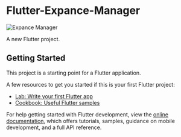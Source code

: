 # Flutter-Expance-Manager

![Expance Manager](https://github.com/nobelleon/Flutter-Expance-Manager/assets/76748114/7971a46a-fd5d-44d6-b166-f12d676b7ce1)

A new Flutter project.        

## Getting Started

This project is a starting point for a Flutter application.

A few resources to get you started if this is your first Flutter project:

- [Lab: Write your first Flutter app](https://docs.flutter.dev/get-started/codelab)
- [Cookbook: Useful Flutter samples](https://docs.flutter.dev/cookbook)

For help getting started with Flutter development, view the
[online documentation](https://docs.flutter.dev/), which offers tutorials,
samples, guidance on mobile development, and a full API reference.
